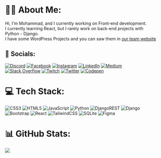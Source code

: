 # :man_technologist: About Me:
Hi, I'm Mohammad, and I currently working on Front-end development.<br>I currently learning React, but I rarely work on back-end projects with Python - Django.<br>I have some WordPress Projects and you can saw them in [our team website](https://vanadiumdev.ir)


## :calling: Socials:
[![Discord](https://img.shields.io/badge/Discord-%237289DA.svg?logo=discord&logoColor=white)](https://discord.gg/MohammadKiaei#0338) [![Facebook](https://img.shields.io/badge/Facebook-%231877F2.svg?logo=Facebook&logoColor=white)](https://facebook.com/seyedmohammadmahdi.kiaei) [![Instagram](https://img.shields.io/badge/Instagram-%23E4405F.svg?logo=Instagram&logoColor=white)](https://instagram.com/mohammad.kiaei02) [![LinkedIn](https://img.shields.io/badge/LinkedIn-%230077B5.svg?logo=linkedin&logoColor=white)](https://linkedin.com/in/seyedmohammadmahdikiaei) [![Medium](https://img.shields.io/badge/Medium-12100E?logo=medium&logoColor=white)](https://medium.com/@mohammadkiaei) [![Stack Overflow](https://img.shields.io/badge/-Stackoverflow-FE7A16?logo=stack-overflow&logoColor=white)](https://stackoverflow.com/users/15045340) [![Twitch](https://img.shields.io/badge/Twitch-%239146FF.svg?logo=Twitch&logoColor=white)](https://twitch.tv/mkia02) [![Twitter](https://img.shields.io/badge/Twitter-%231DA1F2.svg?logo=Twitter&logoColor=white)](https://twitter.com/KiaeiMohammad) [![Codepen](https://img.shields.io/badge/Codepen-000000?style=for-the-badge&logo=codepen&logoColor=white)](https://codepen.io/mihammadkiaei) 

# 💻 Tech Stack:
![CSS3](https://img.shields.io/badge/css3-%231572B6.svg?style=flat&logo=css3&logoColor=white) ![HTML5](https://img.shields.io/badge/html5-%23E34F26.svg?style=flat&logo=html5&logoColor=white) ![JavaScript](https://img.shields.io/badge/javascript-%23323330.svg?style=flat&logo=javascript&logoColor=%23F7DF1E) ![Python](https://img.shields.io/badge/python-3670A0?style=flat&logo=python&logoColor=ffdd54) ![DjangoREST](https://img.shields.io/badge/DJANGO-REST-ff1709?style=flat&logo=django&logoColor=white&color=ff1709&labelColor=gray) ![Django](https://img.shields.io/badge/django-%23092E20.svg?style=flat&logo=django&logoColor=white) ![Bootstrap](https://img.shields.io/badge/bootstrap-%23563D7C.svg?style=flat&logo=bootstrap&logoColor=white) ![React](https://img.shields.io/badge/react-%2320232a.svg?style=flat&logo=react&logoColor=%2361DAFB) ![TailwindCSS](https://img.shields.io/badge/tailwindcss-%2338B2AC.svg?style=flat&logo=tailwind-css&logoColor=white) ![SQLite](https://img.shields.io/badge/sqlite-%2307405e.svg?style=flat&logo=sqlite&logoColor=white) 	![Figma](https://img.shields.io/badge/figma-%23F24E1E.svg?style=flat&logo=figma&logoColor=white)
# 📊 GitHub Stats:
![](https://github-readme-stats.vercel.app/api/top-langs/?username=mohammadkiaei&theme=dark&hide_border=false&include_all_commits=true&count_private=false&layout=compact)
